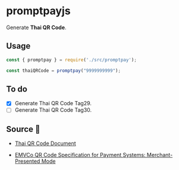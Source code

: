 # promptpayjs

Generate **Thai QR Code**.

## Usage

```javascript
const { promptpay } = require('./src/promptpay');

const thaiQRCode = promptpay("9999999999");
```

## To do

- [x] Generate Thai QR Code Tag29.
- [ ] Generate Thai QR Code Tag30.

## Source :pizza:

- [Thai QR Code Document](https://www.bot.or.th/Thai/PaymentSystems/StandardPS/Documents/ThaiQRCode_Payment_Standard.pdf)

- [EMVCo QR Code Specification for Payment Systems: Merchant-Presented Mode](https://www.emvco.com/wp-content/uploads/documents/EMVCo-Merchant-Presented-QR-Specification-v1-1.pdf)

